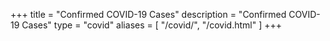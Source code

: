 +++
title = "Confirmed COVID-19 Cases"
description = "Confirmed COVID-19 Cases"
type = "covid"
aliases = [
    "/covid/",
    "/covid.html"
]
+++
